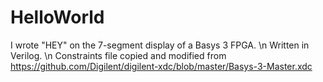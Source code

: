 # HelloWorld
I wrote "HEY" on the 7-segment display of a Basys 3 FPGA. \n
Written in Verilog. \n
Constraints file copied and modified from https://github.com/Digilent/digilent-xdc/blob/master/Basys-3-Master.xdc

